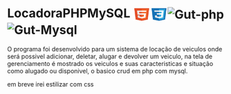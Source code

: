 # LocadoraPHPMySQL  <img align="center" alt="Gut-HTML" height="30" width="40" src="https://raw.githubusercontent.com/devicons/devicon/master/icons/html5/html5-original.svg"><img align="center" alt="Gut-CSS" height="30" width="40" src="https://raw.githubusercontent.com/devicons/devicon/master/icons/css3/css3-original.svg"><img align="center" alt="Gut-php" height="30" width="40" src="https://cdn.jsdelivr.net/gh/devicons/devicon/icons/php/php-plain.svg"><img align="center" alt="Gut-Mysql" height="30" width="40" src="https://cdn.jsdelivr.net/gh/devicons/devicon/icons/mysql/mysql-original.svg">

O programa foi desenvolvido para um sistema de locação de veiculos onde será possivel adicionar, deletar, alugar e devolver um veiculo, na tela de gerenciamento é mostrado os veiculos e suas caracteristicas e situação como alugado ou disponivel, o basico crud em php com mysql.

em breve irei estilizar com css
